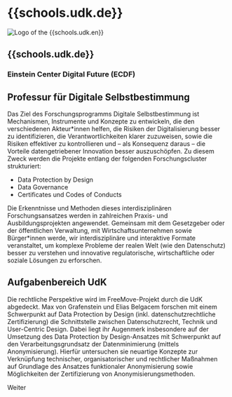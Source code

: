 <div id="udk" class="component-school">

# {{schools.udk.de}}

<div>

![Logo of the {{schools.udk.en}}]({{schools.udk.logo}})

<div>

## {{schools.udk.de}}
### Einstein Center Digital Future (ECDF)

</div>

</div>

## Professur für Digitale Selbstbestimmung

Das Ziel des Forschungsprogramms Digitale Selbstbestimmung ist Mechanismen, Instrumente
und Konzepte zu entwickeln, die den verschiedenen Akteur*innen helfen, die Risiken der
Digitalisierung besser zu identifizieren, die Verantwortlichkeiten klarer zuzuweisen,
sowie die Risiken effektiver zu kontrollieren und – als Konsequenz daraus – die Vorteile
datengetriebener Innovation besser auszuschöpfen. Zu diesem Zweck werden die Projekte
entlang der folgenden Forschungscluster strukturiert:

- Data Protection by Design
- Data Governance
- Certificates und Codes of Conducts
  
Die Erkenntnisse und Methoden dieses interdisziplinären Forschungsansatzes werden in
zahlreichen Praxis- und Ausbildungsprojekten angewendet. Gemeinsam mit dem Gesetzgeber
oder der öffentlichen Verwaltung, mit Wirtschaftsunternehmen sowie Bürger*innen werde,
wir interdisziplinäre und interaktive Formate veranstaltet, um komplexe Probleme der
realen Welt (wie den Datenschutz) besser zu verstehen und innovative regulatorische,
wirtschaftliche oder soziale Lösungen zu erforschen.

## Aufgabenbereich UdK

Die rechtliche Perspektive wird im FreeMove-Projekt durch die UdK abgedeckt. Max von
Grafenstein und Elias Belgacem forschen mit einem Schwerpunkt auf Data Protection by
Design (inkl. datenschutzrechtliche Zertifizierung) die Schnittstelle zwischen
Datenschutzrecht, Technik und User-Centric Design. Dabei liegt ihr Augenmerk insbesondere
auf der Umsetzung des Data Protection by Design-Ansatzes mit Schwerpunkt auf den
Verarbeitungsgrundsatz der Datenminimierung (mittels Anonymisierung). Hierfür untersuchen
sie neuartige Konzepte zur Verknüpfung technischer, organisatorischer und rechtlicher
Maßnahmen auf Grundlage des Ansatzes funktionaler Anonymisierung sowie Möglichkeiten der
Zertifizierung von Anonymisierungsmethoden.

<div class="justify-end my-0">
    <a href="/partners/udk" class="border border-green text-green text-xl py-1 px-4 cursor-pointer hover:bg-green hover:text-white" style="text-decoration: none;">Weiter</a>
</div>

</div>
